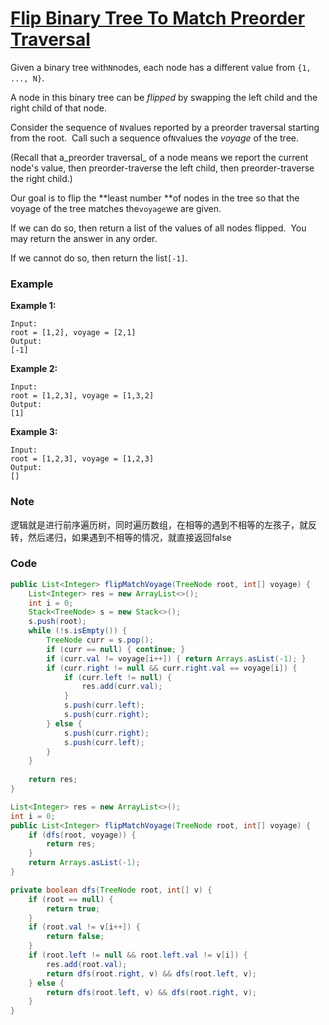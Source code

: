 # [Flip Binary Tree To Match Preorder Traversal](https://leetcode.com/problems/flip-binary-tree-to-match-preorder-traversal/discuss/214216/JavaC++Python-DFS-Solution)

Given a binary tree with`N`nodes, each node has a different value from `{1, ..., N}`.

A node in this binary tree can be _flipped_ by swapping the left child and the right child of that node.

Consider the sequence of `N`values reported by a preorder traversal starting from the root.  Call such a sequence of`N`values the _voyage_ of the tree.

\(Recall that a_preorder traversal_ of a node means we report the current node's value, then preorder-traverse the left child, then preorder-traverse the right child.\)

Our goal is to flip the **least number **of nodes in the tree so that the voyage of the tree matches the`voyage`we are given.

If we can do so, then return a list of the values of all nodes flipped.  You may return the answer in any order.

If we cannot do so, then return the list`[-1]`.

### Example

**Example 1:**

```
Input: 
root = [1,2], voyage = [2,1]
Output: 
[-1]
```

**Example 2:**

```
Input: 
root = [1,2,3], voyage = [1,3,2]
Output: 
[1]
```

**Example 3:**

```
Input: 
root = [1,2,3], voyage = [1,2,3]
Output: 
[]
```

### Note

逻辑就是进行前序遍历树，同时遍历数组，在相等的遇到不相等的左孩子，就反转，然后递归，如果遇到不相等的情况，就直接返回false

### Code

```java
public List<Integer> flipMatchVoyage(TreeNode root, int[] voyage) {
    List<Integer> res = new ArrayList<>();
    int i = 0;
    Stack<TreeNode> s = new Stack<>();
    s.push(root);
    while (!s.isEmpty()) {
        TreeNode curr = s.pop();
        if (curr == null) { continue; }
        if (curr.val != voyage[i++]) { return Arrays.asList(-1); }
        if (curr.right != null && curr.right.val == voyage[i]) {
            if (curr.left != null) {
                res.add(curr.val);
            }
            s.push(curr.left);
            s.push(curr.right);
        } else {
            s.push(curr.right);
            s.push(curr.left);
        }
    }
    
    return res;
}
```

```java
List<Integer> res = new ArrayList<>();
int i = 0;
public List<Integer> flipMatchVoyage(TreeNode root, int[] voyage) {
    if (dfs(root, voyage)) {
        return res;
    }  
    return Arrays.asList(-1);
}

private boolean dfs(TreeNode root, int[] v) {
    if (root == null) {
        return true;
    }
    if (root.val != v[i++]) {
        return false;
    }
    if (root.left != null && root.left.val != v[i]) {
        res.add(root.val);
        return dfs(root.right, v) && dfs(root.left, v);
    } else {
        return dfs(root.left, v) && dfs(root.right, v);
    }
}
```



